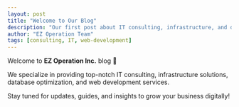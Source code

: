 ```yaml
---
layout: post
title: "Welcome to Our Blog"
description: "Our first post about IT consulting, infrastructure, and digital solutions."
author: "EZ Operation Team"
tags: [consulting, IT, web-development]
---
```


Welcome to **EZ Operation Inc.** blog 🚀  

We specialize in providing top-notch IT consulting, infrastructure solutions, database optimization, and web development services.  

Stay tuned for updates, guides, and insights to grow your business digitally!
